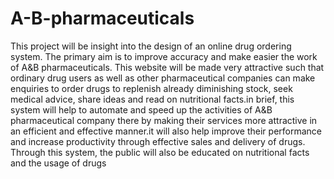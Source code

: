 # A-B-pharmaceuticals
This project will be insight into the design of an online drug ordering system. The primary aim is to improve accuracy and make easier the work of A&amp;B pharmaceuticals. This website will be made very attractive such that ordinary drug users as well as other pharmaceutical companies can make enquiries to order drugs to replenish already diminishing stock, seek medical advice, share ideas and read on nutritional facts.in brief, this system will  help to automate and speed up the activities of A&amp;B pharmaceutical company there by making their services more attractive in an efficient and effective manner.it will also help  improve their performance and increase productivity through effective sales and delivery of drugs. Through this system, the public will also be educated on nutritional facts and the usage of drugs
